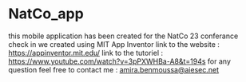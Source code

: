 # NatCo_app
this mobile application has been created for the NatCo 23 conferance check in 
we created using MIT App Inventor 
link to the website : 
https://appinventor.mit.edu/
link to the tutoriel : 
https://www.youtube.com/watch?v=3pPXWHBa-A8&t=194s
for any question feel free to contact me : 
amira.benmoussa@aiesec.net
